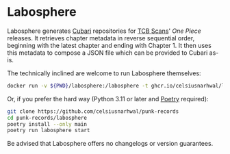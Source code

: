 # Labosphere

Labosphere generates [Cubari](https://cubari.moe) repositories for [TCB Scans](https://tcbscans.com)' *One Piece* releases.
It retrieves chapter metadata in reverse sequential order, beginning with the latest chapter and ending with Chapter 1.
It then uses this metadata to compose a JSON file which can be provided to Cubari as-is.

The technically inclined are welcome to run Labosphere themselves:

```bash
docker run -v ${PWD}/labosphere:/labosphere -t ghcr.io/celsiusnarhwal/labosphere:latest
```

Or, if you prefer the hard way (Python 3.11 or later and [Poetry](https://python-poetry.org) required):

```bash
git clone https://github.com/celsiusnarhwal/punk-records
cd punk-records/labosphere
poetry install --only main
poetry run labosphere start
```

Be advised that Labosphere offers no changelogs or version guarantees.